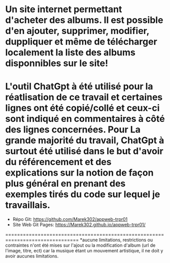 Un site internet permettant d'acheter des albums. Il est possible d'en ajouter, supprimer, modifier, duppliquer et même de télécharger localement la liste des albums disponnibles sur le site!
===============================================================================================================================================================================================
L'outil ChatGpt à été utilisé pour la réatlisation de ce travail et certaines lignes ont été copié/collé et ceux-ci sont indiqué en commentaires à côté des lignes concernées.
Pour La grande majorité du travail, ChatGpt à surtout été utilisé dans le but d'avoir du référencement et des explications sur la notion de façon plus général en prenant des exemples
tirés du code sur lequel je travaillais.
===============================================================================================================================================================================================

- Répo Git: https://github.com/Marek302/appweb-trpr01
- Site Web Git Pages: https://Marek302.github.io/appweb-trpr01/

===============================================================================
*aucune limitations, restrictions ou contraintes n'ont été mises sur l'ajout ou la modification d'album (url de l'image, titre, ect) car la musique étant un mouvement artistique, il ne doit
y avoir aucunes limitations.
